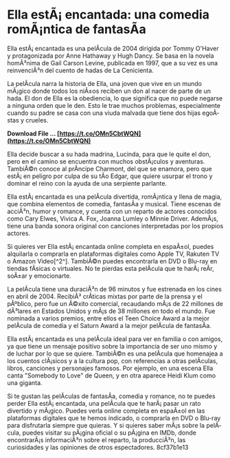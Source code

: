 
 
# Ella estÃ¡ encantada: una comedia romÃ¡ntica de fantasÃ­a
 
Ella estÃ¡ encantada es una pelÃ­cula de 2004 dirigida por Tommy O'Haver y protagonizada por Anne Hathaway y Hugh Dancy. Se basa en la novela homÃ³nima de Gail Carson Levine, publicada en 1997, que a su vez es una reinvenciÃ³n del cuento de hadas de La Cenicienta.
 
La pelÃ­cula narra la historia de Ella, una joven que vive en un mundo mÃ¡gico donde todos los niÃ±os reciben un don al nacer de parte de un hada. El don de Ella es la obediencia, lo que significa que no puede negarse a ninguna orden que le den. Esto le trae muchos problemas, especialmente cuando su padre se casa con una viuda malvada que tiene dos hijas egoÃ­stas y crueles.
 
**Download File … [https://t.co/OMn5CbtWQN](https://t.co/OMn5CbtWQN)**


 
Ella decide buscar a su hada madrina, Lucinda, para que le quite el don, pero en el camino se encuentra con muchos obstÃ¡culos y aventuras. TambiÃ©n conoce al prÃ­ncipe Charmont, del que se enamora, pero que estÃ¡ en peligro por culpa de su tÃ­o Edgar, que quiere usurpar el trono y dominar el reino con la ayuda de una serpiente parlante.
 
Ella estÃ¡ encantada es una pelÃ­cula divertida, romÃ¡ntica y llena de magia, que combina elementos de comedia, fantasÃ­a y musical. Tiene escenas de acciÃ³n, humor y romance, y cuenta con un reparto de actores conocidos como Cary Elwes, Vivica A. Fox, Joanna Lumley o Minnie Driver. AdemÃ¡s, tiene una banda sonora original con canciones interpretadas por los propios actores.
 
Si quieres ver Ella estÃ¡ encantada online completa en espaÃ±ol, puedes alquilarla o comprarla en plataformas digitales como Apple TV, Rakuten TV o Amazon Video[^2^]. TambiÃ©n puedes encontrarla en DVD o Blu-ray en tiendas fÃ­sicas o virtuales. No te pierdas esta pelÃ­cula que te harÃ¡ reÃ­r, soÃ±ar y emocionarte.
  
La pelÃ­cula tiene una duraciÃ³n de 96 minutos y fue estrenada en los cines en abril de 2004. RecibiÃ³ crÃ­ticas mixtas por parte de la prensa y el pÃºblico, pero fue un Ã©xito comercial, recaudando mÃ¡s de 22 millones de dÃ³lares en Estados Unidos y mÃ¡s de 38 millones en todo el mundo. Fue nominada a varios premios, entre ellos el Teen Choice Award a la mejor pelÃ­cula de comedia y el Saturn Award a la mejor pelÃ­cula de fantasÃ­a.
 
Ella estÃ¡ encantada es una pelÃ­cula ideal para ver en familia o con amigos, ya que tiene un mensaje positivo sobre la importancia de ser uno mismo y de luchar por lo que se quiere. TambiÃ©n es una pelÃ­cula que homenajea a los cuentos clÃ¡sicos y a la cultura pop, con referencias a otras pelÃ­culas, libros, canciones y personajes famosos. Por ejemplo, en una escena Ella canta "Somebody to Love" de Queen, y en otra aparece Heidi Klum como una giganta.
 
Si te gustan las pelÃ­culas de fantasÃ­a, comedia y romance, no te puedes perder Ella estÃ¡ encantada, una pelÃ­cula que te harÃ¡ pasar un rato divertido y mÃ¡gico. Puedes verla online completa en espaÃ±ol en las plataformas digitales que te hemos indicado, o comprarla en DVD o Blu-ray para disfrutarla siempre que quieras. Y si quieres saber mÃ¡s sobre la pelÃ­cula, puedes visitar su pÃ¡gina oficial o su pÃ¡gina en IMDb, donde encontrarÃ¡s informaciÃ³n sobre el reparto, la producciÃ³n, las curiosidades y las opiniones de otros espectadores.
 8cf37b1e13
 
